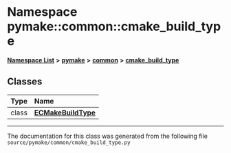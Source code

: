 
# Namespace pymake::common::cmake\_build\_type



[**Namespace List**](namespaces.md) **>** [**pymake**](namespacepymake.md) **>** [**common**](namespacepymake_1_1common.md) **>** [**cmake\_build\_type**](namespacepymake_1_1common_1_1cmake__build__type.md)















## Classes

| Type | Name |
| ---: | :--- |
| class | [**ECMakeBuildType**](classpymake_1_1common_1_1cmake__build__type_1_1ECMakeBuildType.md) <br> |














------------------------------
The documentation for this class was generated from the following file `source/pymake/common/cmake_build_type.py`